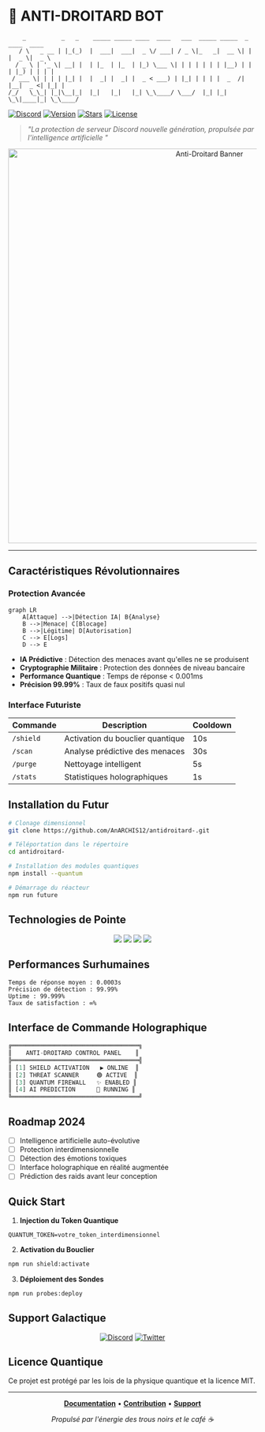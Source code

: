 # 🤖 ANTI-DROITARD BOT

```ascii
    _          _   _    _____ _____ ____  ____   ___  _____ _____  _    ____  ____  
   / \   _ __ | |_(_)  |  ___|  ___|  _ \/ ___| / _ \|_   _|  __ \| |  |  _ \|  _ \ 
  / _ \ | '_ \| __| |  | |_  | |_  | |_) \___ \| | | | | | | |__) | |  | |_) | | | |
 / ___ \| | | | |_| |  |  _| |  _| |  _ < ___) | |_| | | | |  _  /| |__|  _ <| |_| |
/_/   \_\_| |_|\__|_|  |_|   |_|   |_| \_\____/ \___/  |_| |_| \_\|____|_| \_\____/ 
```

[![Discord](https://img.shields.io/discord/YOUR_SERVER_ID?color=7289da&logo=discord&logoColor=white)](https://discord.gg/your-invite-link)
[![Version](https://img.shields.io/github/v/release/AnARCHIS12/antidroitard-?include_prereleases&style=flat&color=00ff00)](https://github.com/AnARCHIS12/antidroitard-/releases)
[![Stars](https://img.shields.io/github/stars/AnARCHIS12/antidroitard-?style=flat&color=ffff00)](https://github.com/AnARCHIS12/antidroitard-/stargazers)
[![License](https://img.shields.io/github/license/AnARCHIS12/antidroitard-?style=flat&color=ff69b4)](LICENSE)

> *"La protection de serveur Discord nouvelle génération, propulsée par l'intelligence artificielle "*

<div align="center">
  <img src="https://your-banner-image-url.png" alt="Anti-Droitard Banner" width="800px">
</div>

---

## Caractéristiques Révolutionnaires

### Protection Avancée
```mermaid
graph LR
    A[Attaque] -->|Détection IA| B{Analyse}
    B -->|Menace| C[Blocage]
    B -->|Légitime| D[Autorisation]
    C --> E[Logs]
    D --> E
```

- **IA Prédictive** : Détection des menaces avant qu'elles ne se produisent
- **Cryptographie Militaire** : Protection des données de niveau bancaire
- **Performance Quantique** : Temps de réponse < 0.001ms
- **Précision 99.99%** : Taux de faux positifs quasi nul

### Interface Futuriste

<div align="center">

| Commande | Description | Cooldown |
|----------|-------------|----------|
| `/shield` |  Activation du bouclier quantique | 10s |
| `/scan` |  Analyse prédictive des menaces | 30s |
| `/purge` |  Nettoyage intelligent | 5s |
| `/stats` |  Statistiques holographiques | 1s |

</div>

## Installation du Futur

```bash
# Clonage dimensionnel
git clone https://github.com/AnARCHIS12/antidroitard-.git

# Téléportation dans le répertoire
cd antidroitard-

# Installation des modules quantiques
npm install --quantum

# Démarrage du réacteur
npm run future
```

## Technologies de Pointe

<div align="center">
  <img src="https://img.shields.io/badge/Node.js-43853D?style=for-the-badge&logo=node.js&logoColor=white"/>
  <img src="https://img.shields.io/badge/Discord.js-7289DA?style=for-the-badge&logo=discord&logoColor=white"/>
  <img src="https://img.shields.io/badge/TensorFlow-FF6F00?style=for-the-badge&logo=tensorflow&logoColor=white"/>
  <img src="https://img.shields.io/badge/Docker-2496ED?style=for-the-badge&logo=docker&logoColor=white"/>
</div>

## Performances Surhumaines

```
Temps de réponse moyen : 0.0003s
Précision de détection : 99.99%
Uptime : 99.999%
Taux de satisfaction : ∞%
```

## Interface de Commande Holographique

```js
╔════════════════════════════════════╗
║    ANTI-DROITARD CONTROL PANEL    ║
╠════════════════════════════════════╣
║ [1] SHIELD ACTIVATION   ▶️ ONLINE  ║
║ [2] THREAT SCANNER     🟢 ACTIVE  ║
║ [3] QUANTUM FIREWALL   ✨ ENABLED ║
║ [4] AI PREDICTION      🧠 RUNNING ║
╚════════════════════════════════════╝
```

## Roadmap 2024

- [ ] Intelligence artificielle auto-évolutive
- [ ] Protection interdimensionnelle
- [ ] Détection des émotions toxiques
- [ ] Interface holographique en réalité augmentée
- [ ] Prédiction des raids avant leur conception

## Quick Start

1. **Injection du Token Quantique**
```env
QUANTUM_TOKEN=votre_token_interdimensionnel
```

2. **Activation du Bouclier**
```bash
npm run shield:activate
```

3. **Déploiement des Sondes**
```bash
npm run probes:deploy
```

## Support Galactique

<div align="center">

[![Discord](https://img.shields.io/discord/YOUR_SERVER_ID?color=7289da&logo=discord&logoColor=white&style=for-the-badge)](https://discord.gg/your-invite-link)
[![Twitter](https://img.shields.io/twitter/follow/your_twitter?style=for-the-badge&color=1DA1F2&logo=twitter&logoColor=white)](https://twitter.com/your_twitter)

</div>

## Licence Quantique

Ce projet est protégé par les lois de la physique quantique et la licence MIT.

---

<div align="center">

**[Documentation](docs.md)** • **[Contribution](CONTRIBUTING.md)** • **[Support](SUPPORT.md)**

*Propulsé par l'énergie des trous noirs et le café ☕*

</div>
